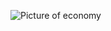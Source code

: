 ![Picture of economy](https://www.heritage.org/sites/default/files/styles/slide_cover_xl/public/images/2018-08/Economy.jpg?itok=BzAjL8xk)
